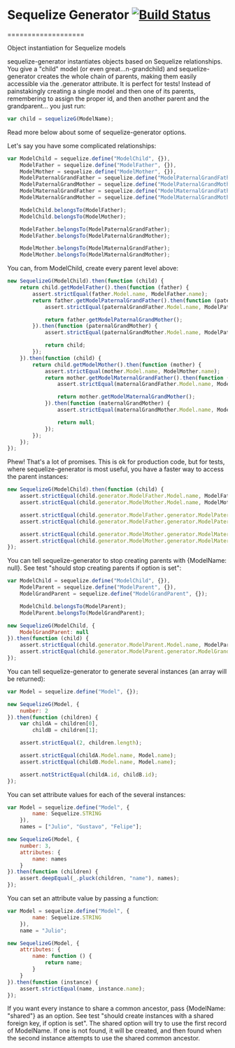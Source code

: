 # Sequelize Generator [![Build Status](https://travis-ci.org/inerte/sequelize-generator.png)](https://travis-ci.org/inerte/sequelize-generator)
===================

Object instantiation for Sequelize models

sequelize-generator instantiates objects based on Sequelize relationships. You give a "child" model (or even great...n-grandchild) and sequelize-generator creates the whole chain of parents, making them easily accessible via the .generator attribute. It is perfect for tests! Instead of painstakingly creating a single model and then one of its parents, remembering to assign the proper id, and then another parent and the grandparent... you just run:

```js
var child = sequelizeG(ModelName);
```

Read more below about some of sequelize-generator options.

Let's say you have some complicated relationships:

```js
var ModelChild = sequelize.define("ModelChild", {}),
    ModelFather = sequelize.define("ModelFather", {}),
    ModelMother = sequelize.define("ModelMother", {}),
    ModelPaternalGrandFather = sequelize.define("ModelPaternalGrandFather", {}),
    ModelPaternalGrandMother = sequelize.define("ModelPaternalGrandMother", {}),
    ModelMaternalGrandFather = sequelize.define("ModelMaternalGrandFather", {}),
    ModelMaternalGrandMother = sequelize.define("ModelMaternalGrandMother", {});

    ModelChild.belongsTo(ModelFather);
    ModelChild.belongsTo(ModelMother);

    ModelFather.belongsTo(ModelPaternalGrandFather);
    ModelFather.belongsTo(ModelPaternalGrandMother);

    ModelMother.belongsTo(ModelMaternalGrandFather);
    ModelMother.belongsTo(ModelMaternalGrandMother);
```

You can, from ModelChild, create every parent level above:

```js
new SequelizeG(ModelChild).then(function (child) {
    return child.getModelFather().then(function (father) {
        assert.strictEqual(father.Model.name, ModelFather.name);
        return father.getModelPaternalGrandFather().then(function (paternalGrandFather) {
            assert.strictEqual(paternalGrandFather.Model.name, ModelPaternalGrandFather.name);

            return father.getModelPaternalGrandMother();
        }).then(function (paternalGrandMother) {
            assert.strictEqual(paternalGrandMother.Model.name, ModelPaternalGrandMother.name);

            return child;
        });
    }).then(function (child) {
        return child.getModelMother().then(function (mother) {
            assert.strictEqual(mother.Model.name, ModelMother.name);
            return mother.getModelMaternalGrandFather().then(function (maternalGrandFather) {
                assert.strictEqual(maternalGrandFather.Model.name, ModelMaternalGrandFather.name);

                return mother.getModelMaternalGrandMother();
            }).then(function (maternalGrandMother) {
                assert.strictEqual(maternalGrandMother.Model.name, ModelMaternalGrandMother.name);

                return null;
            });
        });
    });
});
```

Phew! That's a lot of promises. This is ok for production code, but for tests, where sequelize-generator is most useful, you have a faster way to access the parent instances:

```js
new SequelizeG(ModelChild).then(function (child) {
    assert.strictEqual(child.generator.ModelFather.Model.name, ModelFather.name);
    assert.strictEqual(child.generator.ModelMother.Model.name, ModelMother.name);

    assert.strictEqual(child.generator.ModelFather.generator.ModelPaternalGrandFather.Model.name, ModelPaternalGrandFather.name);
    assert.strictEqual(child.generator.ModelFather.generator.ModelPaternalGrandMother.Model.name, ModelPaternalGrandMother.name);

    assert.strictEqual(child.generator.ModelMother.generator.ModelMaternalGrandFather.Model.name, ModelMaternalGrandFather.name);
    assert.strictEqual(child.generator.ModelMother.generator.ModelMaternalGrandMother.Model.name, ModelMaternalGrandMother.name);
});
```

You can tell sequelize-generator to stop creating parents with {ModelName: null}. See test "should stop creating parents if option is set":

```js
var ModelChild = sequelize.define("ModelChild", {}),
    ModelParent = sequelize.define("ModelParent", {}),
    ModelGrandParent = sequelize.define("ModelGrandParent", {});

    ModelChild.belongsTo(ModelParent);
    ModelParent.belongsTo(ModelGrandParent);

new SequelizeG(ModelChild, {
    ModelGrandParent: null
}).then(function (child) {
    assert.strictEqual(child.generator.ModelParent.Model.name, ModelParent.name);
    assert.strictEqual(child.generator.ModelParent.generator.ModelGrandParent, undefined);
});
```

You can tell sequelize-generator to generate several instances (an array will be returned):

```js
var Model = sequelize.define("Model", {});

new SequelizeG(Model, {
    number: 2
}).then(function (children) {
    var childA = children[0],
        childB = children[1];

    assert.strictEqual(2, children.length);

    assert.strictEqual(childA.Model.name, Model.name);
    assert.strictEqual(childB.Model.name, Model.name);

    assert.notStrictEqual(childA.id, childB.id);
});
```

You can set attribute values for each of the several instances:

```js
var Model = sequelize.define("Model", {
        name: Sequelize.STRING
    }),
    names = ["Julio", "Gustavo", "Felipe"];

new SequelizeG(Model, {
    number: 3,
    attributes: {
        name: names
    }
}).then(function (children) {
    assert.deepEqual(_.pluck(children, "name"), names);
});
```

You can set an attribute value by passing a function:

```js
var Model = sequelize.define("Model", {
        name: Sequelize.STRING
    }),
    name = "Julio";

new SequelizeG(Model, {
    attributes: {
        name: function () {
            return name;
        }
    }
}).then(function (instance) {
    assert.strictEqual(name, instance.name);
});
```

If you want every instance to share a common ancestor, pass {ModelName: "shared"} as an option. See test "should create instances with a shared foreign key, if option is set". The shared option will try to use the first record of ModelName. If one is not found, it will be created, and then found when the second
instance attempts to use the shared common ancestor.
